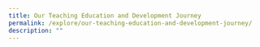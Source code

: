 ```yaml
---
title: Our Teaching Education and Development Journey
permalink: /explore/our-teaching-education-and-development-journey/
description: ""
---
```

